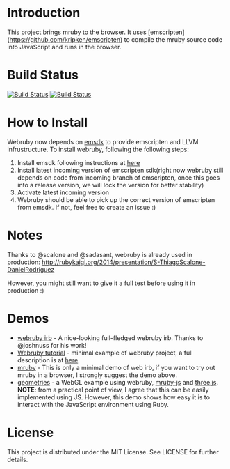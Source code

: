# Introduction

This project brings mruby to the browser. It uses [emscripten]
(https://github.com/kripken/emscripten) to compile the mruby source code into
JavaScript and runs in the browser.

# Build Status

[![Build Status](https://travis-ci.org/xxuejie/webruby.png)](https://travis-ci.org/xxuejie/webruby)
[![Build Status](https://drone.io/github.com/xxuejie/webruby/status.png)](https://drone.io/github.com/xxuejie/webruby/latest)

# How to Install

Webruby now depends on [emsdk](http://kripken.github.io/emscripten-site/docs/getting_started/downloads.html) to provide emscripten and LLVM infrustructure. To install webruby, following the following steps:

1. Install emsdk following instructions at [here](http://kripken.github.io/emscripten-site/docs/getting_started/downloads.html)
2. Install latest incoming version of emscripten sdk(right now webruby still depends on code from incoming branch of emscripten, once this goes into a release version, we will lock the version for better stability)
3. Activate latest incoming version
4. Webruby should be able to pick up the correct version of emscripten from emsdk. If not, feel free to create an issue :)

# Notes

Thanks to @scalone and @sadasant, webruby is already used in production: http://rubykaigi.org/2014/presentation/S-ThiagoScalone-DanielRodriguez

However, you might still want to give it a full test before using it in production :)

# Demos

* [webruby irb](http://joshnuss.github.io/mruby-web-irb/) - A nice-looking full-fledged webruby irb. Thanks to @joshnuss for his work!
* [Webruby tutorial](http://qiezi.me/projects/webruby-tutorial/) - minimal example of webruby project, a full description is at [here](http://blog.qiezi.me/posts/84789-webruby-1-2-3-tutorial)
* [mruby](http://qiezi.me/projects/mruby-web-irb/mruby.html) - This is only a minimal demo of web irb, if you want to try out mruby in a browser, I strongly suggest the demo above.
* [geometries](http://qiezi.me/projects/webgl/geometries.html) - a WebGL example using webruby, [mruby-js](https://github.com/xxuejie/mruby-js) and [three.js](https://github.com/mrdoob/three.js/). **NOTE**: from a practical point of view, I agree that this can be easily implemented using JS. However, this demo shows how easy it is to interact with the JavaScript environment using Ruby.

# License

This project is distributed under the MIT License. See LICENSE for further details.
